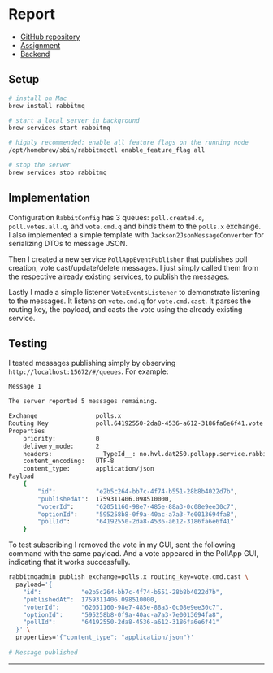 # Report

- [GitHub repository](https://github.com/Matejvvo/hvl-dat-250-pollapp/)
- [Assignment](https://github.com/selabhvl/dat250public/blob/master/expassignments/expass6.md)
- [Backend](https://github.com/Matejvvo/hvl-dat-250-pollapp/tree/main/backend)

## Setup

```bash
# install on Mac
brew install rabbitmq

# start a local server in background
brew services start rabbitmq

# highly recommended: enable all feature flags on the running node
/opt/homebrew/sbin/rabbitmqctl enable_feature_flag all

# stop the server
brew services stop rabbitmq
```

## Implementation

Configuration `RabbitConfig` has 3 queues: `poll.created.q`, `poll.votes.all.q`, and `vote.cmd.q` and binds them to the `polls.x` exchange. I also implemented a simple template with `Jackson2JsonMessageConverter` for serializing DTOs to message JSON.

Then I created a new service `PollAppEventPublisher` that publishes poll creation, vote cast/update/delete messages. I just simply called them from the respective already existing services, to publish the messages.

Lastly I made a simple listener `VoteEventsListener` to demonstrate listening to the messages. It listens on `vote.cmd.q` for `vote.cmd.cast`. It parses the routing key, the payload, and casts the vote using the already existing service.

## Testing

I tested messages publishing simply by observing `http://localhost:15672/#/queues`. For example:

```bash
Message 1

The server reported 5 messages remaining.

Exchange	            polls.x
Routing Key	            poll.64192550-2da8-4536-a612-3186fa6e6f41.vote.cast
Properties	
    priority:	        0
    delivery_mode:	    2
    headers:	        __TypeId__: no.hvl.dat250.pollapp.service.rabbit.VoteEventDTO
    content_encoding:   UTF-8
    content_type:	    application/json
Payload
    {
        "id":           "e2b5c264-bb7c-4f74-b551-28b8b4022d7b",
        "publishedAt":  1759311406.098510000,
        "voterId":      "62051160-98e7-485e-88a3-0c08e9ee30c7",
        "optionId":     "595258b8-0f9a-40ac-a7a3-7e0013694fa8",
        "pollId":       "64192550-2da8-4536-a612-3186fa6e6f41"
    }
```

To test subscribing I removed the vote in my GUI, sent the following command with the same payload. And a vote appeared in the PollApp GUI, indicating that it works successfully.

```bash
rabbitmqadmin publish exchange=polls.x routing_key=vote.cmd.cast \
  payload='{
    "id":           "e2b5c264-bb7c-4f74-b551-28b8b4022d7b",
    "publishedAt":  1759311406.098510000,
    "voterId":      "62051160-98e7-485e-88a3-0c08e9ee30c7",
    "optionId":     "595258b8-0f9a-40ac-a7a3-7e0013694fa8",
    "pollId":       "64192550-2da8-4536-a612-3186fa6e6f41"
  }' \
  properties='{"content_type": "application/json"}'
  
# Message published
```

---

